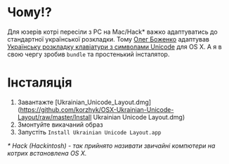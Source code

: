 # Чому!?

Для юзерів котрі пересіли з PC на Mac/Hack* важко адаптуватись до стандартної української розкладки. Тому [Олег Боженко](http://mrgall.com/) адаптував [Українську розкладку клавіатури з символами Unicode](http://r2u.org.ua/wiki/keyboard/UkrainianUnicode) для OS X. А я в свою чергу зробив `bundle` та простенький інсталятор.

# Інсталяція

1. Завантажте [Ukrainian_Unicode_Layout.dmg](https://github.com/korzhyk/OSX-Ukrainian-Unicode-Layout/raw/master/Install Ukrainian Unicode Layout.dmg)
2. Змонтуйте викачаний образ
3. Запустіть `Install Ukrainian Unicode Layout.app`

_* Hack (Hackintosh) - так прийнято називати звичайні компютери на котрих встановлена OS X._
